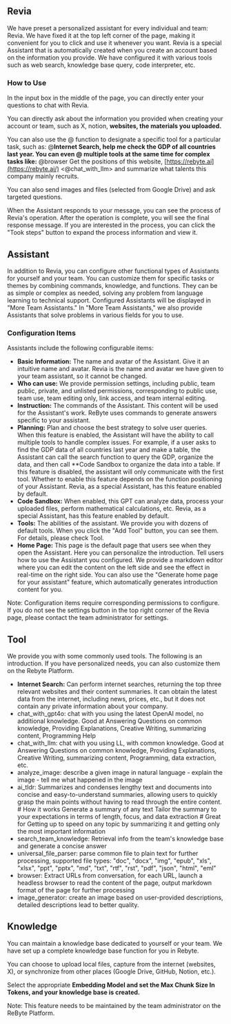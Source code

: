 ## Revia

We have preset a personalized assistant for every individual and team: Revia. We have fixed it at the top left corner of the page, making it convenient for you to click and use it whenever you want. Revia is a special Assistant that is automatically created when you create an account based on the information you provide. We have configured it with various tools such as web search, knowledge base query, code interpreter, etc.

### How to Use

In the input box in the middle of the page, you can directly enter your questions to chat with Revia.

You can directly ask about the information you provided when creating your account or team, such as X, notion, **websites, the materials you uploaded.**

You can also use the @ function to designate a specific tool for a particular task, such as: @**Internet Search, help me check the GDP of all countries last year. You can even @ multiple tools at the same time for complex tasks like:** @browser Get the positions of this website, [https://rebyte.ai](https://rebyte.ai/) <@chat_with_llm> and summarize what talents this company mainly recruits.

You can also send images and files (selected from Google Drive) and ask targeted questions.

When the Assistant responds to your message, you can see the process of Revia's operation. After the operation is complete, you will see the final response message. If you are interested in the process, you can click the "Took steps" button to expand the process information and view it.

## Assistant

In addition to Revia, you can configure other functional types of Assistants for yourself and your team. You can customize them for specific tasks or themes by combining commands, knowledge, and functions. They can be as simple or complex as needed, solving any problem from language learning to technical support. Configured Assistants will be displayed in "More Team Assistants." In "More Team Assistants," we also provide Assistants that solve problems in various fields for you to use.

### Configuration Items

Assistants include the following configurable items:

- **Basic Information:** The name and avatar of the Assistant. Give it an intuitive name and avatar. Revia is the name and avatar we have given to your team assistant, so it cannot be changed.
- **Who can use:** We provide permission settings, including public, team public, private, and unlisted permissions, corresponding to public use, team use, team editing only, link access, and team internal editing.
- **Instruction:** The commands of the Assistant. This content will be used for the Assistant's work. ReByte uses commands to generate answers specific to your assistant.
- **Planning:** Plan and choose the best strategy to solve user queries. When this feature is enabled, the Assistant will have the ability to call multiple tools to handle complex issues. For example, if a user asks to find the GDP data of all countries last year and make a table, the Assistant can call the search function to query the GDP, organize the data, and then call **Code Sandbox to organize the data into a table. If this feature is disabled, the assistant will only communicate with the first tool. Whether to enable this feature depends on the function positioning of your Assistant. Revia, as a special Assistant, has this feature enabled by default.
- **Code Sandbox:** When enabled, this GPT can analyze data, process your uploaded files, perform mathematical calculations, etc. Revia, as a special Assistant, has this feature enabled by default.
- **Tools:** The abilities of the assistant. We provide you with dozens of default tools. When you click the "Add Tool" button, you can see them. For details, please check Tool.
- **Home Page:** This page is the default page that users see when they open the Assistant. Here you can personalize the introduction. Tell users how to use the Assistant you configured. We provide a markdown editor where you can edit the content on the left side and see the effect in real-time on the right side. You can also use the "Generate home page for your assistant" feature, which automatically generates introduction content for you.

Note: Configuration items require corresponding permissions to configure. If you do not see the settings button in the top right corner of the Revia page, please contact the team administrator for settings.

## Tool

We provide you with some commonly used tools. The following is an introduction. If you have personalized needs, you can also customize them on the Rebyte Platform.

- **Internet Search:** Can perform internet searches, returning the top three relevant websites and their content summaries. It can obtain the latest data from the internet, including news, prices, etc., but it does not contain any private information about your company.
- chat_with_gpt4o: chat with you using the latest OpenAI model, no additional knowledge. Good at Answering Questions on common knowledge, Providing Explanations, Creative Writing, summarizing content, Programming Help
- chat_with_llm: chat with you using LL, with common knowledge. Good at Answering Questions on common knowledge, Providing Explanations, Creative Writing, summarizing content, Programming, data extraction, etc.
- analyze_image: describe a given image in natural language - explain the image - tell me what happened in the image
- ai_tldr: Summarizes and condenses lengthy text and documents into concise and easy-to-understand summaries, allowing users to quickly grasp the main points without having to read through the entire content. # How it works Generate a summary of any text Tailor the summary to your expectations in terms of length, focus, and data extraction # Great for Getting up to speed on any topic by summarizing it and getting only the most important information
- search_team_knowledge: Retrieval info from the team's knowledge base and generate a concise answer
- universal_file_parser: parse common file to plain text for further processing, supported file types: "doc", "docx", "img", "epub", "xls", "xlsx", "ppt", "pptx", "md", "txt", "rtf", "rst", "pdf", "json", "html", "eml”
- browser: Extract URLs from conversation, for each URL, launch a headless browser to read the content of the page, output markdown format of the page for further processing
- image_generator: create an image based on user-provided descriptions, detailed descriptions lead to better quality.

## Knowledge

You can maintain a knowledge base dedicated to yourself or your team. We have set up a complete knowledge base function for you in Rebyte.

You can choose to upload local files, capture from the internet (websites, X), or synchronize from other places (Google Drive, GitHub, Notion, etc.).

Select the appropriate **Embedding Model and set the Max Chunk Size In Tokens, and your knowledge base is created.**

Note: This feature needs to be maintained by the team administrator on the ReByte Platform.

